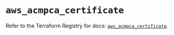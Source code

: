 # `aws_acmpca_certificate`

Refer to the Terraform Registry for docs: [`aws_acmpca_certificate`](https://registry.terraform.io/providers/hashicorp/aws/5.83.1/docs/resources/acmpca_certificate).
